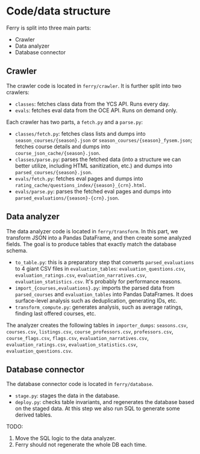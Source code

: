 # Code/data structure

Ferry is split into three main parts:

- Crawler
- Data analyzer
- Database connector

## Crawler

The crawler code is located in `ferry/crawler`. It is further split into two crawlers:

- `classes`: fetches class data from the YCS API. Runs every day.
- `evals`: fetches eval data from the OCE API. Runs on demand only.

Each crawler has two parts, a `fetch.py` and a `parse.py`:

- `classes/fetch.py`: fetches class lists and dumps into `season_courses/{season}.json` or `season_courses/{season}_fysem.json`; fetches course details and dumps into `course_json_cache/{season}.json`.
- `classes/parse.py`: parses the fetched data (into a structure we can better utilize, including HTML sanitization, etc.) and dumps into `parsed_courses/{season}.json`.
- `evals/fetch.py`: fetches eval pages and dumps into `rating_cache/questions_index/{season}_{crn}.html`.
- `evals/parse.py`: parses the fetched eval pages and dumps into `parsed_evaluations/{season}-{crn}.json`.

## Data analyzer

The data analyzer code is located in `ferry/transform`. In this part, we transform JSON into a Pandas DataFrame, and then create some analyzed fields. The goal is to produce tables that exactly match the database schema.

- `to_table.py`: this is a preparatory step that converts `parsed_evaluations` to 4 giant CSV files in `evaluation_tables`: `evaluation_questions.csv`, `evaluation_ratings.csv`, `evaluation_narratives.csv`, `evaluation_statistics.csv`. It's probably for performance reasons.
- `import_{courses,evaluations}.py`: imports the parsed data from `parsed_courses` and `evaluation_tables` into Pandas DataFrames. It does surface-level analysis such as deduplication, generating IDs, etc.
- `transform_compute.py`: generates analysis, such as average ratings, finding last offered courses, etc.

The analyzer creates the following tables in `importer_dumps`: `seasons.csv`, `courses.csv`, `listings.csv`, `course_professors.csv`, `professors.csv`, `course_flags.csv`, `flags.csv`, `evaluation_narratives.csv`, `evaluation_ratings.csv`, `evaluation_statistics.csv`, `evaluation_questions.csv`.

## Database connector

The database connector code is located in `ferry/database`.

- `stage.py`: stages the data in the database.
- `deploy.py`: checks table invariants, and regenerates the database based on the staged data. At this step we also run SQL to generate some derived tables.

TODO:

1. Move the SQL logic to the data analyzer.
2. Ferry should not regenerate the whole DB each time.
